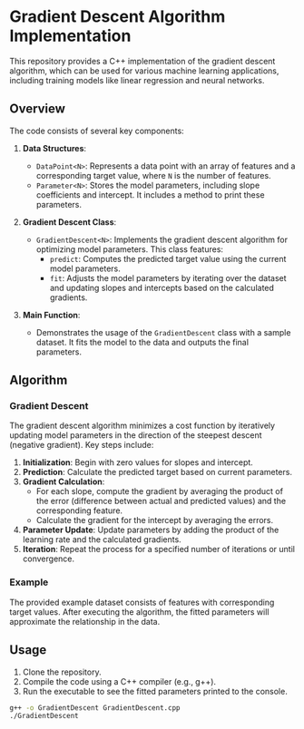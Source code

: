 # Gradient Descent Algorithm Implementation

This repository provides a C++ implementation of the gradient descent algorithm, which can be used for various machine learning applications, including training models like linear regression and neural networks.

## Overview

The code consists of several key components:

1. **Data Structures**:
   - `DataPoint<N>`: Represents a data point with an array of features and a corresponding target value, where `N` is the number of features.
   - `Parameter<N>`: Stores the model parameters, including slope coefficients and intercept. It includes a method to print these parameters.

2. **Gradient Descent Class**:
   - `GradientDescent<N>`: Implements the gradient descent algorithm for optimizing model parameters. This class features:
     - `predict`: Computes the predicted target value using the current model parameters.
     - `fit`: Adjusts the model parameters by iterating over the dataset and updating slopes and intercepts based on the calculated gradients.

3. **Main Function**:
   - Demonstrates the usage of the `GradientDescent` class with a sample dataset. It fits the model to the data and outputs the final parameters.

## Algorithm

### Gradient Descent

The gradient descent algorithm minimizes a cost function by iteratively updating model parameters in the direction of the steepest descent (negative gradient). Key steps include:

1. **Initialization**: Begin with zero values for slopes and intercept.
2. **Prediction**: Calculate the predicted target based on current parameters.
3. **Gradient Calculation**:
   - For each slope, compute the gradient by averaging the product of the error (difference between actual and predicted values) and the corresponding feature.
   - Calculate the gradient for the intercept by averaging the errors.
4. **Parameter Update**: Update parameters by adding the product of the learning rate and the calculated gradients.
5. **Iteration**: Repeat the process for a specified number of iterations or until convergence.

### Example

The provided example dataset consists of features with corresponding target values. After executing the algorithm, the fitted parameters will approximate the relationship in the data.

## Usage

1. Clone the repository.
2. Compile the code using a C++ compiler (e.g., g++).
3. Run the executable to see the fitted parameters printed to the console.

```bash
g++ -o GradientDescent GradientDescent.cpp
./GradientDescent
